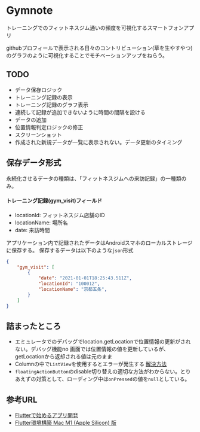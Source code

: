 # Gymnote

トレーニングでのフィットネスジム通いの頻度を可視化するスマートフォンアプリ

githubプロフィールで表示される日々のコントリビューション(草を生やすやつ)のグラフのように可視化することでモチベーションアップをねらう。

## TODO
- データ保存ロジック
- トレーニング記録の表示
- トレーニング記録のグラフ表示
- 連続して記録が追加できないように時間の間隔を設ける
- データの追加
- 位置情報判定ロジックの修正
- スクリーンショット
- 作成された新規データが一覧に表示されない。データ更新のタイミング

## 保存データ形式

永続化させるデータの種類は、「フィットネスジムへの来訪記録」の一種類のみ。
#### トレーニング記録(gym_visit)フィールド
- locationId: フィットネスジム店舗のID
- locationName: 場所名
- date: 来訪時間

アプリケーション内で記録されたデータはAndroidスマホのローカルストレージに保存する。
保存するデータは以下のような`json`形式
```json
{
    "gym_visit": [
        {
            "date": "2021-01-01T18:25:43.511Z",
            "locationId": "100012",
            "locationName": "京都五条",
        }
    ]
}
```

## 詰まったところ

- エミュレータでのデバッグでlocation.getLocationで位置情報の更新がされない。デバッグ機能no
画面では位置情報の値を更新しているが、getLocationから返却される値は元のまま
- Columnの中で`ListView`を使用するとエラーが発生する [解決方法](https://qiita.com/tabe_unity/items/4c0fa9b167f4d0a7d7c2)
- `floatingActionButton`のdisable切り替えの適切な方法がわからない。とりあえずの対策として、ローディング中は`onPressed`の値を`null`としている。

## 参考URL

- [Flutterで始めるアプリ開発](https://www.flutter-study.dev/widgets/about-widget)
- [Flutter環境構築 Mac M1 (Apple Silicon) 版](https://zenn.dev/hndr/articles/14689ec937af1f)